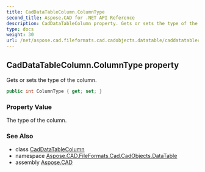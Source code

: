 ```yaml
---
title: CadDataTableColumn.ColumnType
second_title: Aspose.CAD for .NET API Reference
description: CadDataTableColumn property. Gets or sets the type of the column
type: docs
weight: 30
url: /net/aspose.cad.fileformats.cad.cadobjects.datatable/caddatatablecolumn/columntype/
---
```

## CadDataTableColumn.ColumnType property

Gets or sets the type of the column.

```csharp
public int ColumnType { get; set; }
```

### Property Value

The type of the column.

### See Also

* class [CadDataTableColumn](../)
* namespace [Aspose.CAD.FileFormats.Cad.CadObjects.DataTable](../../caddatatablecolumn/)
* assembly [Aspose.CAD](../../../)


